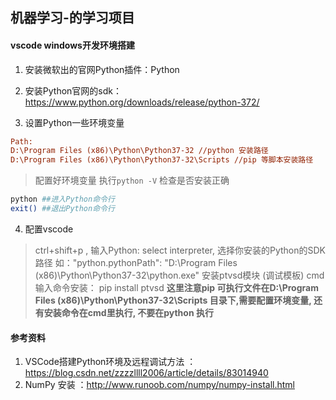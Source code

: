 ﻿## 机器学习-的学习项目

#### vscode windows开发环境搭建
1. 安装微软出的官网Python插件：Python
2. 安装Python官网的sdk： https://www.python.org/downloads/release/python-372/

3. 设置Python一些环境变量
``` ini
Path:
D:\Program Files (x86)\Python\Python37-32 //python 安装路径
D:\Program Files (x86)\Python\Python37-32\Scripts //pip 等脚本安装路径

```
>配置好环境变量 执行`python -V` 检查是否安装正确
``` bash
python ##进入Python命令行
exit() ##退出Python命令行
```
4. 配置vscode 
> ctrl+shift+p , 输入Python: select interpreter, 选择你安装的Python的SDK路径 如："python.pythonPath": "D:\\Program Files (x86)\\Python\\Python37-32\\python.exe"
> 安装ptvsd模块 (调试模板) cmd 输入命令安装： pip install ptvsd **这里注意pip 可执行文件在D:\Program Files (x86)\Python\Python37-32\Scripts 目录下,需要配置环境变量, 还有安装命令在cmd里执行, 不要在python 执行**



#### 参考资料
1. VSCode搭建Python环境及远程调试方法 ：https://blog.csdn.net/zzzzllll2006/article/details/83014940
2. NumPy 安装 ：http://www.runoob.com/numpy/numpy-install.html